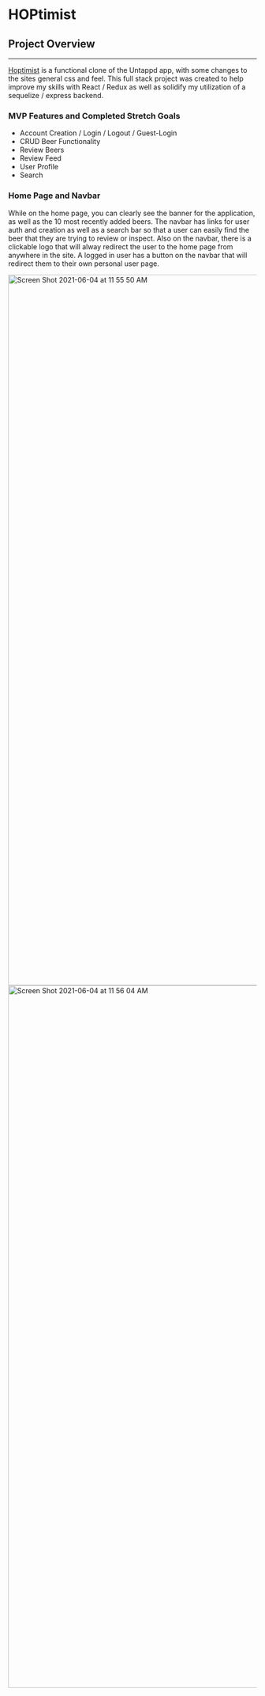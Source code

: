 # HOPtimist

## Project Overview
*** 
[Hoptimist](https://hoptimist-app.herokuapp.com/) is a functional clone of the Untappd app, with some changes to the sites general css and feel. This full stack project was created to help improve my skills with React / Redux as well as solidify my utilization of a sequelize / express backend. 

### MVP Features and Completed Stretch Goals
* Account Creation / Login / Logout / Guest-Login
* CRUD Beer Functionality
* Review Beers
* Review Feed
* User Profile
* Search

### Home Page and Navbar

While on the home page, you can clearly see the banner for the application, as well as the 10 most recently added beers. The navbar has links for user auth and creation as well as a search bar so that a user can easily find the beer that they are trying to review or inspect. Also on the navbar, there is a clickable logo that will alway redirect the user to the home page from anywhere in the site. A logged in user has a button on the navbar that will redirect them to their own personal user page. 

<img width="1437" alt="Screen Shot 2021-06-04 at 11 55 50 AM" src="https://user-images.githubusercontent.com/74081636/120829975-064eea00-c52c-11eb-86ff-68adbe620802.png">
<img width="1420" alt="Screen Shot 2021-06-04 at 11 56 04 AM" src="https://user-images.githubusercontent.com/74081636/120829980-0818ad80-c52c-11eb-8129-752ef4b67ad1.png">
